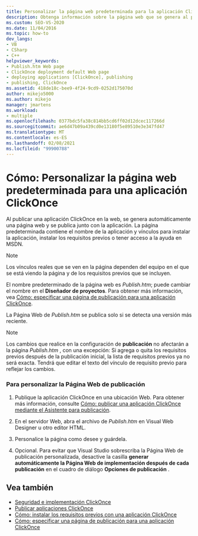 ```yaml
---
title: Personalizar la página web predeterminada para la aplicación ClickOnce
description: Obtenga información sobre la página web que se genera al publicar una aplicación ClickOnce en la web, que contiene el nombre de la aplicación y otra información.
ms.custom: SEO-VS-2020
ms.date: 11/04/2016
ms.topic: how-to
dev_langs:
- VB
- CSharp
- C++
helpviewer_keywords:
- Publish.htm Web page
- ClickOnce deployment default Web page
- deploying applications [ClickOnce], publishing
- publishing, ClickOnce
ms.assetid: 418de18c-bee9-4f24-9cd9-0252d175070d
author: mikejo5000
ms.author: mikejo
manager: jmartens
ms.workload:
- multiple
ms.openlocfilehash: 0377bdc5fa38c814bb5cd6ff02d12dcec117266d
ms.sourcegitcommit: ae6d47b09a439cd0e13180f5e89510e3e347fd47
ms.translationtype: MT
ms.contentlocale: es-ES
ms.lasthandoff: 02/08/2021
ms.locfileid: "99900788"
---
```

# <a name="how-to-customize-the-default-web-page-for-a-clickonce-application"></a>Cómo: Personalizar la página web predeterminada para una aplicación ClickOnce
Al publicar una aplicación ClickOnce en la web, se genera automáticamente una página web y se publica junto con la aplicación. La página predeterminada contiene el nombre de la aplicación y vínculos para instalar la aplicación, instalar los requisitos previos o tener acceso a la ayuda en MSDN.

> [!NOTE]
> Los vínculos reales que se ven en la página dependen del equipo en el que se está viendo la página y de los requisitos previos que se incluyen.

 El nombre predeterminado de la página web es *Publish.htm*; puede cambiar el nombre en el **Diseñador de proyectos**. Para obtener más información, vea [Cómo: especificar una página de publicación para una aplicación ClickOnce](../deployment/how-to-specify-a-publish-page-for-a-clickonce-application.md).

 La Página Web de *Publish.htm* se publica solo si se detecta una versión más reciente.

> [!NOTE]
> Los cambios que realice en la configuración de **publicación** no afectarán a la página *Publish.htm* , con una excepción: Si agrega o quita los requisitos previos después de la publicación inicial, la lista de requisitos previos ya no será exacta. Tendrá que editar el texto del vínculo de requisito previo para reflejar los cambios.

### <a name="to-customize-the-publish-web-page"></a>Para personalizar la Página Web de publicación

1. Publique la aplicación ClickOnce en una ubicación Web. Para obtener más información, consulte [Cómo: publicar una aplicación ClickOnce mediante el Asistente para publicación](../deployment/how-to-publish-a-clickonce-application-using-the-publish-wizard.md).

2. En el servidor Web, abra el archivo de *Publish.htm* en Visual Web Designer u otro editor HTML.

3. Personalice la página como desee y guárdela.

4. Opcional. Para evitar que Visual Studio sobrescriba la Página Web de publicación personalizada, desactive la casilla **generar automáticamente la Página Web de implementación después de cada publicación** en el cuadro de diálogo **Opciones de publicación** .

## <a name="see-also"></a>Vea también
- [Seguridad e implementación ClickOnce](../deployment/clickonce-security-and-deployment.md)
- [Publicar aplicaciones ClickOnce](../deployment/publishing-clickonce-applications.md)
- [Cómo: instalar los requisitos previos con una aplicación ClickOnce](../deployment/how-to-install-prerequisites-with-a-clickonce-application.md)
- [Cómo: especificar una página de publicación para una aplicación ClickOnce](../deployment/how-to-specify-a-publish-page-for-a-clickonce-application.md)